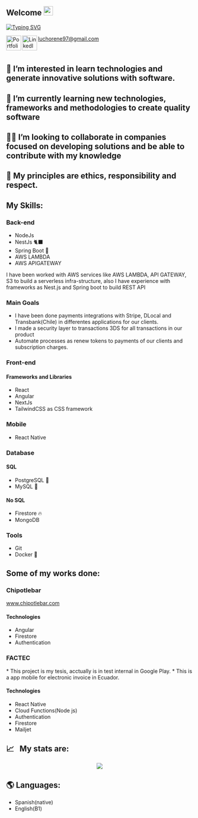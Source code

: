 

## Welcome <img src="https://media.giphy.com/media/hvRJCLFzcasrR4ia7z/giphy.gif" width="25px">

[![Typing SVG](https://readme-typing-svg.herokuapp.com?color=00D13B&width=750&lines=💻+Hi,+I’m+@LuisRenePanjon+and+I'm+Software+Engineer.+🖥)](https://git.io/typing-svg)

[luchorene97@gmail.com](mailto:luchorene97@gmail.com) 
<a href="https://portfolio-reneloper.web.app/">
  <img align="left" alt="Portfolio" width="40px" src="https://cdn.pixabay.com/photo/2017/02/23/13/05/avatar-2092113_960_720.png" />
</a>
<a href="https://www.linkedin.com/in/renepb97/">
  <img align="left" alt="LinkedIN" width="40px" src="https://raw.githubusercontent.com/peterthehan/peterthehan/master/assets/linkedin.svg" />
</a>


<br />

## 👀 I’m interested in learn technologies and generate innovative solutions with software.
## 🌱 I’m currently learning new technologies, frameworks and methodologies to create quality software
## 🧑‍💼 I’m looking to collaborate in companies focused on developing solutions and be able to contribute with my knowledge
## 🧑‍ My principles are ethics, responsibility and respect.
<h2>My Skills:</h2>
<div class="container-skill">
  <div class="area-container">
    <h3>Back-end</h3>

<ul>
  <li>NodeJs</li>
  <li>NestJs 🐈‍⬛</li>
  <li>Spring Boot 🥬</li>
  <li>AWS LAMBDA</li>
  <li>AWS APIGATEWAY</li>
</ul>
    <p>I have been worked with AWS services like AWS LAMBDA, API GATEWAY, S3 to build a serverless infra-structure, also I have experience with frameworks as Nest.js and Spring boot to build REST API</p>
    <h3>Main Goals</h3>
    <ul>
    <li>I have been done payments integrations with Stripe, DLocal and Transbank(Chile) in differentes applications for our clients.</li>
    <li>I made a security layer to transactions 3DS for all transactions in our product</li>
    <li>Automate processes as renew tokens to payments of our clients and subscription charges.</li>
    </ul>
<h3>Front-end</h3>
<h4 >Frameworks and Libraries</h4>

<ul>
  <li>React</li>
  <li>Angular</li>
  <li>NextJs</li>
  <li>TailwindCSS as CSS framework</li>
 </ul>

</div>
  <div>
</div>
  <div>
</div>
</div>


<h3>Mobile</h3>

<ul>
  <li>React Native</li>
</ul>

<h3>Database</h3>

<h4>SQL</h4>

<ul>
  <li>PostgreSQL 🐘</li>
  <li>MySQL 🐬</li>
</ul>
<h4>No SQL</h4>

<ul>
  <li>Firestore 🔥</li>
  <li>MongoDB</li>
</ul>
<h3>Tools</h3>

<ul>
  <li>Git</li>
  <li>Docker 🐳</li>
</ul>


<h2>Some of my works done:</h2>

<h3>Chipotlebar</h3>
<a href="https://chipotlebar.com/">www.chipotlebar.com</a>
<h4>Technologies</h4>

<ul>
  <li>Angular</li>
  <li>Firestore</li>
  <li>Authentication</li>
</ul>

<h3>FACTEC</h3>
* This project is my tesis, acctually is in test internal in Google Play.
* This is a app mobile for electronic invoice in Ecuador.
<h4>Technologies</h4>

<ul>
  <li>React Native</li>
  <li>Cloud Functions(Node js)</li>
  <li>Authentication</li>
  <li>Firestore</li>
  <li>Mailjet</li>
</ul>

## 📈 &nbsp;&nbsp;My stats are:
<p align="center">
  <img align="" src="https://github-readme-stats.vercel.app/api?username=LuisRenePanjon&theme=buefy&show_icons=true&hide=contribs" />
</p>

<h2> 🌎 Languages:</h2> 
<ul>
  <li>Spanish(native)</li>
  <li>English(B1)</li>
</ul>

<!---
LuisRenePanjon/LuisRenePanjon is a ✨ special ✨ repository because its `README.md` (this file) appears on your GitHub profile.
You can click the Preview link to take a look at your changes.
--->
